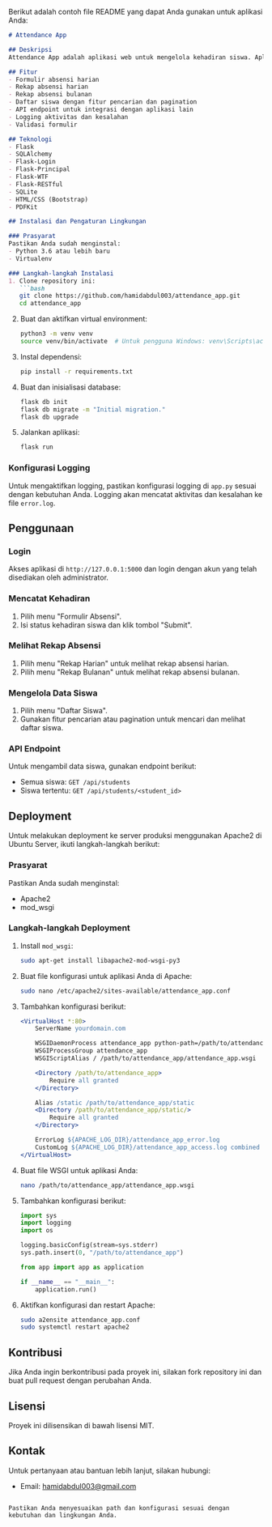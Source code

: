 Berikut adalah contoh file README yang dapat Anda gunakan untuk aplikasi Anda:

```markdown
# Attendance App

## Deskripsi
Attendance App adalah aplikasi web untuk mengelola kehadiran siswa. Aplikasi ini memungkinkan walikelas dan sekretaris untuk mencatat kehadiran siswa dan melihat rekap absensi harian dan bulanan.

## Fitur
- Formulir absensi harian
- Rekap absensi harian
- Rekap absensi bulanan
- Daftar siswa dengan fitur pencarian dan pagination
- API endpoint untuk integrasi dengan aplikasi lain
- Logging aktivitas dan kesalahan
- Validasi formulir

## Teknologi
- Flask
- SQLAlchemy
- Flask-Login
- Flask-Principal
- Flask-WTF
- Flask-RESTful
- SQLite
- HTML/CSS (Bootstrap)
- PDFKit

## Instalasi dan Pengaturan Lingkungan

### Prasyarat
Pastikan Anda sudah menginstal:
- Python 3.6 atau lebih baru
- Virtualenv

### Langkah-langkah Instalasi
1. Clone repository ini:
   ```bash
   git clone https://github.com/hamidabdul003/attendance_app.git
   cd attendance_app
   ```

2. Buat dan aktifkan virtual environment:
   ```bash
   python3 -m venv venv
   source venv/bin/activate  # Untuk pengguna Windows: venv\Scripts\activate
   ```

3. Instal dependensi:
   ```bash
   pip install -r requirements.txt
   ```

4. Buat dan inisialisasi database:
   ```bash
   flask db init
   flask db migrate -m "Initial migration."
   flask db upgrade
   ```

5. Jalankan aplikasi:
   ```bash
   flask run
   ```

### Konfigurasi Logging
Untuk mengaktifkan logging, pastikan konfigurasi logging di `app.py` sesuai dengan kebutuhan Anda. Logging akan mencatat aktivitas dan kesalahan ke file `error.log`.

## Penggunaan

### Login
Akses aplikasi di `http://127.0.0.1:5000` dan login dengan akun yang telah disediakan oleh administrator.

### Mencatat Kehadiran
1. Pilih menu "Formulir Absensi".
2. Isi status kehadiran siswa dan klik tombol "Submit".

### Melihat Rekap Absensi
1. Pilih menu "Rekap Harian" untuk melihat rekap absensi harian.
2. Pilih menu "Rekap Bulanan" untuk melihat rekap absensi bulanan.

### Mengelola Data Siswa
1. Pilih menu "Daftar Siswa".
2. Gunakan fitur pencarian atau pagination untuk mencari dan melihat daftar siswa.

### API Endpoint
Untuk mengambil data siswa, gunakan endpoint berikut:
- Semua siswa: `GET /api/students`
- Siswa tertentu: `GET /api/students/<student_id>`

## Deployment
Untuk melakukan deployment ke server produksi menggunakan Apache2 di Ubuntu Server, ikuti langkah-langkah berikut:

### Prasyarat
Pastikan Anda sudah menginstal:
- Apache2
- mod_wsgi

### Langkah-langkah Deployment
1. Install `mod_wsgi`:
   ```bash
   sudo apt-get install libapache2-mod-wsgi-py3
   ```

2. Buat file konfigurasi untuk aplikasi Anda di Apache:
   ```bash
   sudo nano /etc/apache2/sites-available/attendance_app.conf
   ```

3. Tambahkan konfigurasi berikut:
   ```apache
   <VirtualHost *:80>
       ServerName yourdomain.com

       WSGIDaemonProcess attendance_app python-path=/path/to/attendance_app:/path/to/attendance_app/venv/lib/python3.8/site-packages
       WSGIProcessGroup attendance_app
       WSGIScriptAlias / /path/to/attendance_app/attendance_app.wsgi

       <Directory /path/to/attendance_app>
           Require all granted
       </Directory>

       Alias /static /path/to/attendance_app/static
       <Directory /path/to/attendance_app/static/>
           Require all granted
       </Directory>

       ErrorLog ${APACHE_LOG_DIR}/attendance_app_error.log
       CustomLog ${APACHE_LOG_DIR}/attendance_app_access.log combined
   </VirtualHost>
   ```

4. Buat file WSGI untuk aplikasi Anda:
   ```bash
   nano /path/to/attendance_app/attendance_app.wsgi
   ```

5. Tambahkan konfigurasi berikut:
   ```python
   import sys
   import logging
   import os

   logging.basicConfig(stream=sys.stderr)
   sys.path.insert(0, "/path/to/attendance_app")

   from app import app as application

   if __name__ == "__main__":
       application.run()
   ```

6. Aktifkan konfigurasi dan restart Apache:
   ```bash
   sudo a2ensite attendance_app.conf
   sudo systemctl restart apache2
   ```

## Kontribusi
Jika Anda ingin berkontribusi pada proyek ini, silakan fork repository ini dan buat pull request dengan perubahan Anda.

## Lisensi
Proyek ini dilisensikan di bawah lisensi MIT.

## Kontak
Untuk pertanyaan atau bantuan lebih lanjut, silakan hubungi:
- Email: hamidabdul003@gmail.com
```

Pastikan Anda menyesuaikan path dan konfigurasi sesuai dengan kebutuhan dan lingkungan Anda.
